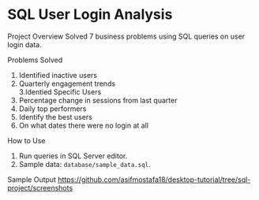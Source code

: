 # SQL User Login Analysis

Project Overview
Solved 7 business problems using SQL queries on user login data.

Problems Solved
1. Identified inactive users  
2. Quarterly engagement trends  
3.Identied Specific Users 
4. Percentage change in sessions from last quarter
5. Daily top performers
6. Identify the best users
7. On what dates there were no login at all

How to Use
1. Run queries in  SQL Server editor.  
2. Sample data: `database/sample_data.sql`.  

Sample Output
https://github.com/asifmostafa18/desktop-tutorial/tree/sql-project/screenshots

